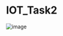 # IOT_Task2

![image](https://github.com/amf17/IOT_Task2/assets/139582388/63544e2e-b8f1-40ad-b609-b7af0f64a051)
